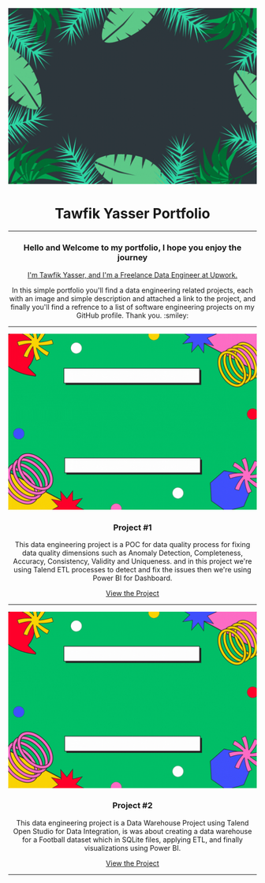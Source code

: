 <div align="center">
  <img src="https://github.com/TawfikYasser/Tawfik-Yasser-Portfolio/blob/main/PortfolioHeader.gif">
  <h1>Tawfik Yasser Portfolio</h1>
</div>

- - -
<div align="center">
  <h3>Hello and Welcome to my portfolio, I hope you enjoy the journey</h3>
  <a href="https://www.upwork.com/freelancers/~0153b17a33b0226c96">I'm Tawfik Yasser, and I'm a Freelance Data Engineer at Upwork.</a>
  
  <p>In this simple portfolio you'll find a data engineering related projects, each with an image and simple description and attached a link to the project, and finally you'll find a refrence to a list of software engineering projects on my GitHub profile. Thank you. :smiley:</p>
</div>

- - -

<div align="center">
  <img src="https://github.com/TawfikYasser/Tawfik-Yasser-Portfolio/blob/main/p1.gif">
  <h3>Project #1</h3>
  <p>This data engineering project is a POC for data quality process for fixing data quality dimensions such as Anomaly Detection, Completeness, Accuracy, Consistency, Validity and Uniqueness. and in this project we're using Talend ETL processes to detect and fix the issues then we're using Power BI for Dashboard.</p>
  <a href="">View the Project</a>
</div>

- - - 

<div align="center">
  <img src="https://github.com/TawfikYasser/Tawfik-Yasser-Portfolio/blob/main/p2.gif">
  <h3>Project #2</h3>
  <p>This data engineering project is a Data Warehouse Project using Talend Open Studio for Data Integration, is was about creating a data warehouse for a Football dataset which in SQLite files, applying ETL, and finally visualizations using Power BI.</p>
  <a href="https://github.com/TawfikYasser/TalendDI-Data-Warehouse">View the Project</a>
</div>

- - - 
